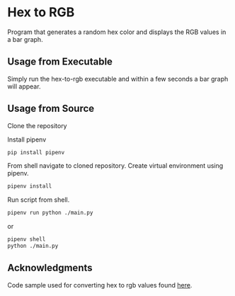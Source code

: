 # Hex to RGB
Program that generates a random hex color and displays the RGB values in a bar graph.

## Usage from Executable
Simply run the hex-to-rgb executable and within a few seconds a bar graph will appear.

## Usage from Source
Clone the repository

Install pipenv
```bash
pip install pipenv
```

From shell navigate to cloned repository.  Create virtual environment using pipenv.
```bash
pipenv install
```

Run script from shell.

```bash
pipenv run python ./main.py
```

or

```bash
pipenv shell
python ./main.py
```

## Acknowledgments
Code sample used for converting hex to rgb values found [here](https://stackoverflow.com/questions/29643352/converting-hex-to-rgb-value-in-python).
